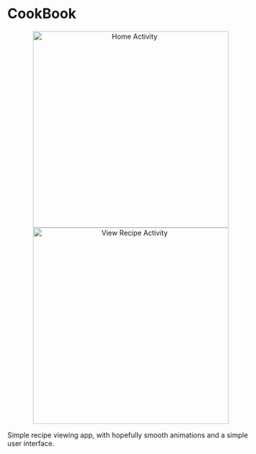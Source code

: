 # CookBook

<p align="center">
  <img src="http://danielbaxter.co.uk/Images/Demos/cookbook_1.png#3" title="Home Activity" width="400">
  <img src="http://danielbaxter.co.uk/Images/Demos/cookbook_2.png#3" title="View Recipe Activity" width="400">
</p>

Simple recipe viewing app, with hopefully smooth animations and a simple user interface.
